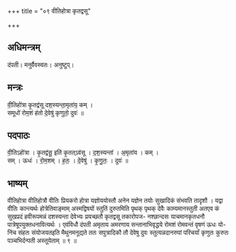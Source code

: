 +++
title = "०९ वीतिहोत्रा कृतद्वसू"

+++
## अधिमन्त्रम्
दंपती। मनुर्वैवस्वतः। अनुष्टुप्।

## मन्त्रः
वी॒तिहो॑त्रा कृ॒तद्व॑सू दश॒स्यन्ता॒मृता॑य॒ कम् ।  
समूधो॑ रोम॒शं ह॑तो दे॒वेषु॑ कृणुतो॒ दुवः॑ ॥

## पदपाठः
वी॒तिऽहो॑त्रा । कृ॒तद्व॑सू॒ इति॑ कृ॒तत्ऽव॑सू । द॒श॒स्यन्ता॑ । अ॒मृता॑य । कम् ।  
सम् । ऊधः॑ । रो॒म॒शम् । ह॒तः॒ । दे॒वेषु॑ । कृ॒णु॒तः॒ । दुवः॑ ॥

## भाष्यम्
वीतिहोत्रा वीतिहोत्रौ वीतिः प्रियकरो होत्रा यज्ञोययोस्तौ अनेन यज्ञेन तयोः सुखादिकं संभवति तादृशौ । यद्वा वीतिः कान्त्यर्थः होत्रेतिवाङ्माम् अस्मद्विषयों स्तुतिं दुरुतमिति पृथक् पृथक् देवैः काम्यमानस्तुती अतएव कं सुखप्रदं हवीरूपमन्नं दशस्यन्ता देवेभ्यः प्रयच्छतौ कृतद्वसू तकारोपज- नश्छान्दसः याचमानकृतधनौ पात्रेषूपयुक्तधनावित्यर्थः । एवंविधौ दंपती अमृताय अमरणाय सन्तानाभिवृद्धये रोमशं रोमवन्तं वृषणं ऊधः यो- निंच संहतः संयोजयतइति मैथुनमनूद्यते ततः सपुत्रादिकौ तौ देवेषु दुवः स्तुत्यन्नदानरुपां परिचर्यां कृणुतः कुरुतः पञ्चभिर्दन्पती अस्तूयेताम् ॥ ९ ॥